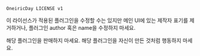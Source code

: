 
	OneiricDay LICENSE v1


이 라이선스가 적용된 플러그인을 수정할 수는 있지만
메인 UI에 있는 제작자 표기를 제거하거나, 플러그인 author 혹은 name을 수정하지 마세요.

해당 플러그인을 판매하지 마세요.
해당 플러그인을 자신이 만든 것처럼 행동하지 마세요.